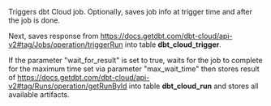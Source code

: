 Triggers dbt Cloud job. Optionally, saves job info at trigger time and after the job is done.  

Next, saves response from https://docs.getdbt.com/dbt-cloud/api-v2#tag/Jobs/operation/triggerRun into table **dbt_cloud_trigger**.

If the parameter "wait_for_result" is set to true, waits for the job to complete for the maximum time set via parameter "max_wait_time" then stores result of https://docs.getdbt.com/dbt-cloud/api-v2#tag/Runs/operation/getRunById into table **dbt_cloud_run** and stores all available artifacts.
